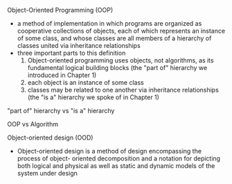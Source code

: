 Object-Oriented Programming (OOP)
- a method of implementation in which programs are organized as cooperative collections of objects, each of which represents an 
instance of some class, and whose classes are all members of a hierarchy of classes united via inheritance relationships
- three important parts to this definition
  1. Object-oriented programming uses objects, not algorithms, as its fundamental logical building blocks (the "part of" hierarchy we introduced in Chapter 1)
  2. each object is an instance of some class
  3. classes may be related to one another via inheritance relationships (the "is a" hierarchy we spoke of in Chapter 1)

"part of" hierarchy vs "is a" hierarchy

OOP vs Algorithm

Object-oriented design (OOD)
- Object-oriented design is a method of design encompassing the process of object-
oriented decomposition and a notation for depicting both logical and physical as 
well as static and dynamic models of the system under design